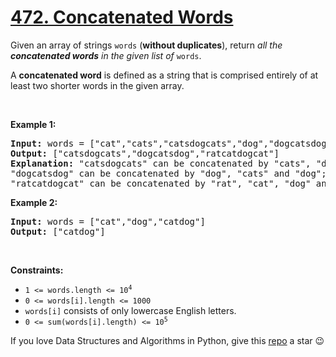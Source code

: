# [472. Concatenated Words][title]

<p>Given an array of strings <code>words</code> (<strong>without duplicates</strong>), return <em>all the <strong>concatenated words</strong> in the given list of</em> <code>words</code>.</p>
<p>A <strong>concatenated word</strong> is defined as a string that is comprised entirely of at least two shorter words in the given array.</p>
<p> </p>
<p><strong>Example 1:</strong></p>
<pre><strong>Input:</strong> words = ["cat","cats","catsdogcats","dog","dogcatsdog","hippopotamuses","rat","ratcatdogcat"]
<strong>Output:</strong> ["catsdogcats","dogcatsdog","ratcatdogcat"]
<strong>Explanation:</strong> "catsdogcats" can be concatenated by "cats", "dog" and "cats"; 
"dogcatsdog" can be concatenated by "dog", "cats" and "dog"; 
"ratcatdogcat" can be concatenated by "rat", "cat", "dog" and "cat".</pre>
<p><strong>Example 2:</strong></p>
<pre><strong>Input:</strong> words = ["cat","dog","catdog"]
<strong>Output:</strong> ["catdog"]
</pre>
<p> </p>
<p><strong>Constraints:</strong></p>
<ul>
<li><code>1 &lt;= words.length &lt;= 10<sup>4</sup></code></li>
<li><code>0 &lt;= words[i].length &lt;= 1000</code></li>
<li><code>words[i]</code> consists of only lowercase English letters.</li>
<li><code>0 &lt;= sum(words[i].length) &lt;= 10<sup>5</sup></code></li>
</ul>


If you love Data Structures and Algorithms in Python, give this [repo][me] a star :wink:

[title]: https://leetcode.com/problems/concatenated-words
[me]: https://github.com/bumblebee211196/awesome-python-leetcode